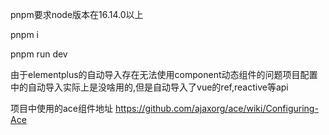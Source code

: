 pnpm要求node版本在16.14.0以上

pnpm i

pnpm run dev

由于elementplus的自动导入存在无法使用component动态组件的问题项目配置中的自动导入实际上是没啥用的,但是自动导入了vue的ref,reactive等api

项目中使用的ace组件地址  https://github.com/ajaxorg/ace/wiki/Configuring-Ace
